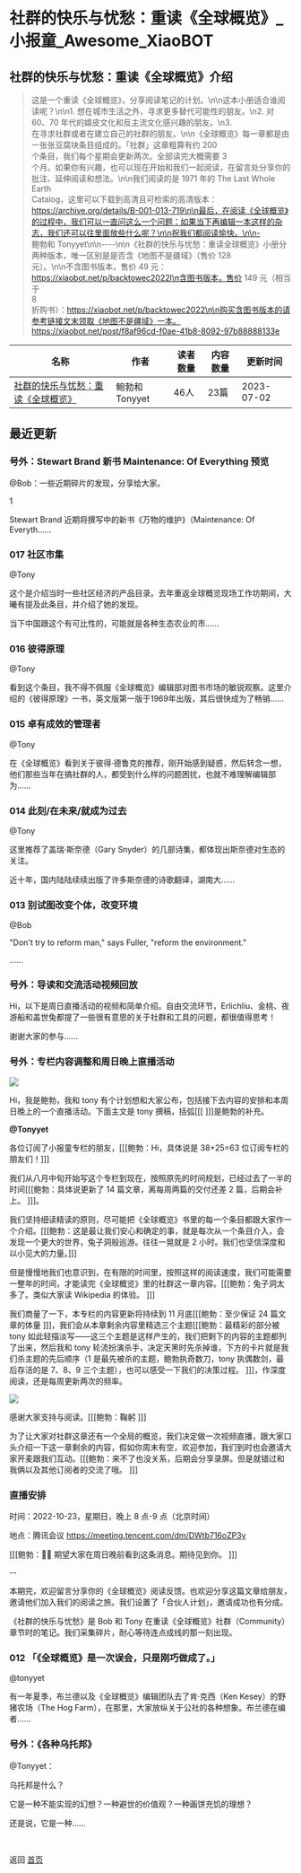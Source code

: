 # 社群的快乐与忧愁：重读《全球概览》_小报童_Awesome_XiaoBOT

## 社群的快乐与忧愁：重读《全球概览》介绍
> 这是一个重读《全球概览》，分享阅读笔记的计划。\n\n这本小册适合谁阅读呢？\n\n1. 想在城市生活之外，寻求更多替代可能性的朋友。\n2. 对  
60、70 年代的嬉皮文化和反主流文化感兴趣的朋友。\n3.  
在寻求社群或者在建立自己的社群的朋友。\n\n《全球概览》每一章都是由一张张豆腐块条目组成的。「社群」这章粗算有约 200  
个条目，我们每个星期会更新两次。全部读完大概需要 3  
个月。如果你有兴趣，也可以现在开始和我们一起阅读，在留言处分享你的批注、延伸阅读和想法。\n\n我们阅读的是 1971 年的 The Last Whole  
Earth  
Catalog，这里可以下载到高清且可检索的高清版本：https://archive.org/details/B-001-013-719\n\n最后，在阅读《全球概览》的过程中，我们可以一直问这么一个问题：如果当下再编辑一本这样的杂志，我们还可以往里面放些什么呢？\n\n祝我们都阅读愉快。\n\n-  
鲍勃和 Tonyyet\n\n----\n\n《社群的快乐与忧愁：重读全球概览》小册分两种版本，唯一区别是是否含《地图不是疆域》（售价 128  
元）。\n\n不含图书版本，售价 49 元：https://xiaobot.net/p/backtowec2022l\n含图书版本，售价 149 元（相当于  
8  
折购书）：https://xiaobot.net/p/backtowec2022\n\n购买含图书版本的请参考链接文末领取《地图不是疆域》一本。https://xiaobot.net/post/f8af96cd-f0ae-41b8-8092-97b88888133e  
  


|名称|作者|读者数量|内容数量|更新时间|
|---|---|---|---|---|
|[社群的快乐与忧愁：重读《全球概览》](https://xiaobot.net/p/backtowec2022?refer=0b133df9-27dc-423b-8101-639049001c13)|鲍勃和Tonyyet|46人|23篇|2023-07-02|

## 最近更新
### 号外：Stewart Brand 新书 Maintenance: Of Everything 预览

@Bob：一些近期碎片的发现，分享给大家。

1

Stewart Brand 近期将撰写中的新书《万物的维护》（Maintenance: Of Everyth......

### 017 社区市集

@Tony

这个是介绍当时一些社区经济的产品目录。去年重返全球概览现场工作坊期间，大曦有提及此条目，并介绍了她的发现。

当下中国跟这个有可比性的，可能就是各种生态农业的市......

### 016 彼得原理

@Tony

看到这个条目，我不得不佩服《全球概览》编辑部对图书市场的敏锐观察。这里介绍的《彼得原理》一书，英文版第一版于1969年出版，其后很快成为了畅销......

### 015 卓有成效的管理者

@Tony

在《全球概览》看到关于彼得·德鲁克的推荐，刚开始感到疑惑，然后转念一想，他们那些当年在搞社群的人，都受到什么样的问题困扰，也就不难理解编辑部为......

### 014 此刻/在未来/就成为过去

@Tony

这里推荐了盖瑞·斯奈德（Gary Snyder）的几部诗集，都体现出斯奈德对生态的关注。

近十年，国内陆陆续续出版了许多斯奈德的诗歌翻译，湖南大......

### 013 别试图改变个体，改变环境

@Bob

"Don't try to reform man," says Fuller, "reform the environment."

......

### 号外：导读和交流活动视频回放

Hi，以下是周日直播活动的视频和简单介绍。自由交流环节，Erlichliu、金桃、夜游船和盖世兔都提了一些很有意思的关于社群和工具的问题，都很值得思考！

谢谢大家的参与......

### 号外：专栏内容调整和周日晚上直播活动

![](https://static.xiaobot.net/file/2022-10-20/944/3ba3f2f68bb54a1d7c17018ea4bd75c8.gif)

Hi，我是鲍勃，我和 tony 有个计划想和大家公布，包括接下去内容的安排和本周日晚上的一个直播活动。下面主文是 tony 撰稿，括弧[[[
]]]是鲍勃的补充。

**@Tonyyet**

各位订阅了小报童专栏的朋友，[[[鲍勃：Hi，具体说是 38+25=63 位订阅专栏的朋友们！]]]

我们从八月中旬开始写这个专栏到现在，按照原先的时间规划，已经过去了一半的时间[[[鲍勃：具体说更新了 14 篇文章，离每周两篇的交付还差 2
篇，后期会补上。 ]]]。

我们坚持细读精读的原则，尽可能把《全球概览》书里的每一个条目都跟大家作一个介绍。[[[鲍勃：这是最让我们安心和确定的事，就是每次从一个条目介入，会发现一个更大的世界，兔子洞般巡游。往往一晃就是
2 小时。我们也坚信深度和以小见大的力量。]]]

但是慢慢地我们也意识到，在有限的时间里，按照这样的阅读速度，我们可能需要一整年的时间，才能读完《全球概览》里的社群这一章内容。[[[鲍勃：兔子洞太多了。类似大家读
Wikipedia 的体验。 ]]]

我们商量了一下，本专栏的内容更新将持续到 11 月底[[[鲍勃：至少保证 24 篇文章的体量
]]]，我们会从本章剩余内容里精选三个主题[[[鲍勃：最精彩的部分被 tony
如此轻描淡写——这三个主题是这样产生的，我们把剩下的内容的主题都列了出来，然后我和 tony
轮流扮演杀手，决定天黑时先杀掉谁，下方的卡片就是我们杀主题的先后顺序（1 是最先被杀的主题，鲍勃执奇数刀，tony 执偶数剑，最后存活的是 7、8、9
三个主题），也可以感受一下我们的决策过程。 ]]]，作深度阅读，还是每周更新两次的频率。

![](https://static.xiaobot.net/file/2022-10-20/944/14e52da88e0129981b31e99da311de2e.png)

感谢大家支持与阅读。[[[鲍勃：鞠躬 ]]]

为了让大家对社群这章还有一个全局的概览，我们决定做一次视频直播，跟大家口头介绍一下这一章剩余的内容，假如你周末有空，欢迎参加，我们到时也会邀请大家开麦跟我们互动。[[[鲍勃：来不了也没关系，后期会分享录屏。但是就错过和我俩以及其他订阅者的交流了哦。
]]]

### 直播安排

时间：2022-10-23，星期日，晚上 8 点-9 点（北京时间）

地点：腾讯会议 <https://meeting.tencent.com/dm/DWtb716oZP3y>

[[[鲍勃：🙏🏻 期望大家在周日晚前看到这条消息。期待见到你。 ]]]

\--

本期完，欢迎留言分享你的《全球概览》阅读反馈。也欢迎分享这篇文章给朋友，邀请他们加入我们的阅读之旅。我们设置了「合伙人计划」，邀请成功也有分成。

《社群的快乐与忧愁》是 Bob 和 Tony 在重读《全球概览》社群（Community） 章节时的笔记。我们采集碎片，耐心等待连点成线的那一刻出现。

### 012 「《全球概览》是一次误会，只是刚巧做成了。」

@tonyyet

有一年夏季，布兰德以及《全球概览》编辑团队去了肯·克西（Ken Kesey）的野猪农场（The Hog
Farm），在那里，大家放纵关于公社的各种想象。布兰德在编者......

### 号外：《各种乌托邦》

@Tonyyet：

乌托邦是什么？

它是一种不能实现的幻想？一种避世的价值观？一种画饼充饥的理想？

还是说，它是一种......


<a href="https://github.com/Reno9527/awesome-xiaobot" style="color: white; text-decoration: none;">awesome-xiaobot</a>

返回 [首页](../README.md)
